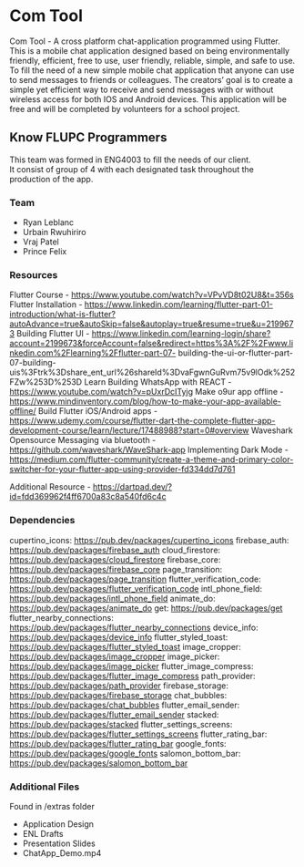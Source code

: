 # Com Tool

Com Tool - A cross platform chat-application programmed using Flutter.
This is a mobile chat application designed based on being environmentally friendly, efficient, free to use, user friendly, reliable, simple, and safe to use. To fill the need of a new simple mobile chat application that anyone can use to send messages to friends or colleagues. The creators’ goal is to create a simple yet efficient way to receive and send messages with or without wireless access for both IOS and Android devices.
This application will be free and will be completed by volunteers for a school project.

## Know FLUPC Programmers

This team was formed in ENG4003 to fill the needs of our client.\
It consist of group of 4 with each designated task throughout the production of the app.

### Team

- Ryan Leblanc
- Urbain Rwuhiriro
- Vraj Patel
- Prince Felix


### Resources

  Flutter Course - https://www.youtube.com/watch?v=VPvVD8t02U8&t=356s
  Flutter Installation - https://www.linkedin.com/learning/flutter-part-01-introduction/what-is-flutter?autoAdvance=true&autoSkip=false&autoplay=true&resume=true&u=2199673
  Building Flutter UI - https://www.linkedin.com/learning-login/share?account=2199673&forceAccount=false&redirect=https%3A%2F%2Fwww.linkedin.com%2Flearning%2Fflutter-part-07-     building-the-ui-or-flutter-part-07-building-uis%3Ftrk%3Dshare_ent_url%26shareId%3DvaFgwnGuRvm75v9lOdk%252FZw%253D%253D
  Learn Building WhatsApp with REACT - https://www.youtube.com/watch?v=pUxrDcITyjg
  Make o9ur app offline - https://www.mindinventory.com/blog/how-to-make-your-app-available-offline/
  Build Flutter iOS/Android apps - https://www.udemy.com/course/flutter-dart-the-complete-flutter-app-development-course/learn/lecture/17488988?start=0#overview
  Waveshark Opensource Messaging via bluetooth - https://github.com/waveshark/WaveShark-app
  Implementing Dark Mode - https://medium.com/flutter-community/create-a-theme-and-primary-color-switcher-for-your-flutter-app-using-provider-fd334dd7d761

Additional Resource - https://dartpad.dev/?id=fdd369962f4ff6700a83c8a540fd6c4c

### Dependencies

  cupertino_icons: https://pub.dev/packages/cupertino_icons
  firebase_auth: https://pub.dev/packages/firebase_auth
  cloud_firestore: https://pub.dev/packages/cloud_firestore
  firebase_core: https://pub.dev/packages/firebase_core
  page_transition: https://pub.dev/packages/page_transition
  flutter_verification_code: https://pub.dev/packages/flutter_verification_code
  intl_phone_field: https://pub.dev/packages/intl_phone_field
  animate_do: https://pub.dev/packages/animate_do
  get: https://pub.dev/packages/get
  flutter_nearby_connections: https://pub.dev/packages/flutter_nearby_connections
  device_info: https://pub.dev/packages/device_info
  flutter_styled_toast: https://pub.dev/packages/flutter_styled_toast
  image_cropper: https://pub.dev/packages/image_cropper
  image_picker: https://pub.dev/packages/image_picker
  flutter_image_compress: https://pub.dev/packages/flutter_image_compress
  path_provider: https://pub.dev/packages/path_provider
  firebase_storage: https://pub.dev/packages/firebase_storage
  chat_bubbles: https://pub.dev/packages/chat_bubbles
  flutter_email_sender: https://pub.dev/packages/flutter_email_sender
  stacked: https://pub.dev/packages/stacked
  flutter_settings_screens: https://pub.dev/packages/flutter_settings_screens
  flutter_rating_bar: https://pub.dev/packages/flutter_rating_bar
  google_fonts: https://pub.dev/packages/google_fonts
  salomon_bottom_bar: https://pub.dev/packages/salomon_bottom_bar

### Additional Files 

  Found in /extras folder 
  - Application Design
  - ENL Drafts 
  - Presentation Slides
  - ChatApp_Demo.mp4

